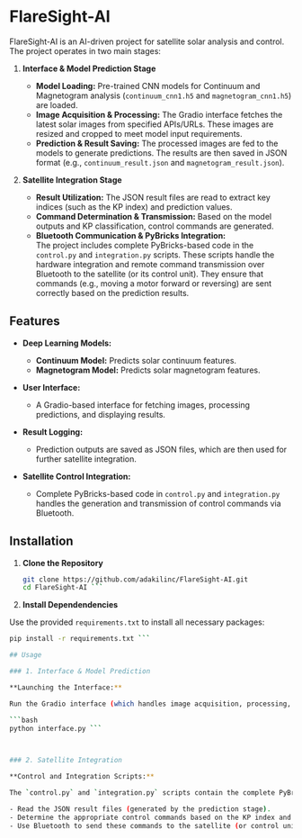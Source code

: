 
# FlareSight-AI

FlareSight-AI is an AI-driven project for satellite solar analysis and control. The project operates in two main stages:

1. **Interface & Model Prediction Stage**  
   - **Model Loading:** Pre-trained CNN models for Continuum and Magnetogram analysis (`continuum_cnn1.h5` and `magnetogram_cnn1.h5`) are loaded.
   - **Image Acquisition & Processing:** The Gradio interface fetches the latest solar images from specified APIs/URLs. These images are resized and cropped to meet model input requirements.
   - **Prediction & Result Saving:** The processed images are fed to the models to generate predictions. The results are then saved in JSON format (e.g., `continuum_result.json` and `magnetogram_result.json`).

2. **Satellite Integration Stage**  
   - **Result Utilization:** The JSON result files are read to extract key indices (such as the KP index) and prediction values.
   - **Command Determination & Transmission:** Based on the model outputs and KP classification, control commands are generated.
   - **Bluetooth Communication & PyBricks Integration:**  
     The project includes complete PyBricks-based code in the `control.py` and `integration.py` scripts. These scripts handle the hardware integration and remote command transmission over Bluetooth to the satellite (or its control unit). They ensure that commands (e.g., moving a motor forward or reversing) are sent correctly based on the prediction results.

## Features

- **Deep Learning Models:**  
  - **Continuum Model:** Predicts solar continuum features.
  - **Magnetogram Model:** Predicts solar magnetogram features.

- **User Interface:**  
  - A Gradio-based interface for fetching images, processing predictions, and displaying results.

- **Result Logging:**  
  - Prediction outputs are saved as JSON files, which are then used for further satellite integration.

- **Satellite Control Integration:**  
  - Complete PyBricks-based code in `control.py` and `integration.py` handles the generation and transmission of control commands via Bluetooth.

## Installation

1. **Clone the Repository**

   ```bash
   git clone https://github.com/adakilinc/FlareSight-AI.git
   cd FlareSight-AI ```

2. **Install Dependendencies**

Use the provided `requirements.txt` to install all necessary packages:

```bash
pip install -r requirements.txt ```

## Usage

### 1. Interface & Model Prediction

**Launching the Interface:**

Run the Gradio interface (which handles image acquisition, processing, prediction, and saving results) by executing:

```bash
python interface.py ```



### 2. Satellite Integration

**Control and Integration Scripts:**

The `control.py` and `integration.py` scripts contain the complete PyBricks-based code for satellite integration. They:

- Read the JSON result files (generated by the prediction stage).
- Determine the appropriate control commands based on the KP index and model outputs.
- Use Bluetooth to send these commands to the satellite (or control unit).





